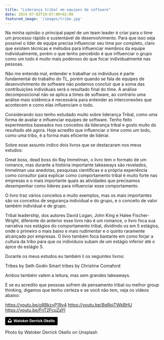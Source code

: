 ```yaml
---
title: "Liderança tribal em equipes de software"
date: 2019-07-02T19:07:00+02:00
featured_image: '/images/tribe.jpg'
---
```


Na minha opinião o principal papel de um team leader é criar para o time um processo rápido e sustentável de desenvolvimento. Para que isso seja possível o líder de equipe precisa influenciar seu time por completo, claro que existem técnicas e métodos para influenciar membros da equipe individualmente, porém o que tenho percebido é que influenciar o grupo como um todo é muito mais poderoso do que focar individualmente nas pessoas.

Não me entenda mal, entender e trabalhar os indivíduos é parte fundamental do trabalho do TL, porém quando se fala de equipes de desenvolvimento de software não podemos concluir que a soma das contribuições individuais será o resultado final do time. A análise decomposicional não se aplica a times de software, ao contrário uma análise mais sistêmica é necessária para entender as interconexões que acontecem e como elas influenciam o todo.

Considerando isso tenho estudado muito sobre liderança Tribal, como uma forma de avaliar e influenciar equipes de software. Tenho feito experimentos baseados nos conceitos da liderança tribal e gosto muito do resultado até agora. Hoje acredito que influenciar o time como um todo, como uma tribo, é a forma mais eficiente de liderar.

Sobre esse assunto indico dois livros que se destacaram nos meus estudos: 

Great boss, dead boss do Ray Immelman, o livro tem o formato de um romance, mas durante a história importante takeaways são revelados, Immelman usa anedotas, pesquisas científicas e a própria experiência como consultor para explicar como comportamento tribal é muito forte nas empresas e o mais importante quais as atividades que precisamos desempenhar como líderes para influenciar esse comportamento.


O livro traz vários conceitos e muito exemplos, mas os mais importantes são os conceitos de segurança individual e do grupo, e o conceito de valor também individual e de grupo.



Tribal leadership, dos autores David Logan, John King e Halee Fischer-Wright, diferente do anterior esse livro não é um romance, o livro foca sua narrativa nos estágios do comportamento tribal, dividindo os em 5 estágios, onde o primeiro o mais baixo e mais rudimentar e o quinto raramente alcançado por empresas.
O livro também foca bastante em como forjar a cultura da tribo para que os indivíduos subam de um estágio inferior até o ápice do estágio 5.




Durante os meus estudos eu também li os seguintes livros:

Tribes by Seth Godin
Smart tribes by Christine Comaford

Ambos também valem a leitura, mas sem grandes takeaways.

E se eu acredito que pessoas sofrem de pensamento tribal ou melhor group thinking, digamos que tenho certeza e se você não tem, veja os vídeos abaixo:

https://youtu.be/o8BkzvP19v4
https://youtu.be/BgRoiTWkBHU
https://youtu.be/FnT2FcuZaYI


<a style="background-color:black;color:white;text-decoration:none;padding:4px 6px;font-family:-apple-system, BlinkMacSystemFont, &quot;San Francisco&quot;, &quot;Helvetica Neue&quot;, Helvetica, Ubuntu, Roboto, Noto, &quot;Segoe UI&quot;, Arial, sans-serif;font-size:12px;font-weight:bold;line-height:1.2;display:inline-block;border-radius:3px" href="https://unsplash.com/@watoker?utm_medium=referral&amp;utm_campaign=photographer-credit&amp;utm_content=creditBadge" target="_blank" rel="noopener noreferrer" title="Download free do whatever you want high-resolution photos from Watoker Derrick Okello"><span style="display:inline-block;padding:2px 3px"><svg xmlns="http://www.w3.org/2000/svg" style="height:12px;width:auto;position:relative;vertical-align:middle;top:-2px;fill:white" viewBox="0 0 32 32"><title>unsplash-logo</title><path d="M10 9V0h12v9H10zm12 5h10v18H0V14h10v9h12v-9z"></path></svg></span><span style="display:inline-block;padding:2px 3px">Watoker Derrick Okello</span></a>

Photo by Watoker Derrick Okello on Unsplash
